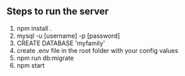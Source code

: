 ## Steps to run the server 
1. npm install .
2. mysql -u [username] -p [password]
3. CREATE DATABASE 'myfamily'
4. create .env file in the root folder with your config values 
5. npm run db:migrate 
6. npm start 